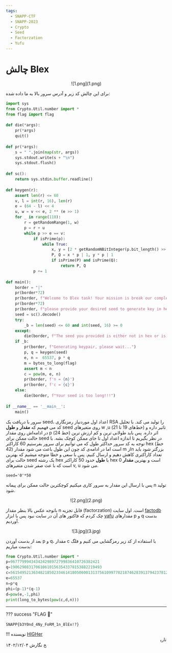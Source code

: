 ```yaml
---
tags:
  - SNAPP-CTF
  - SNAPP-2023
  - Crypto  
  - Seed
  - Factorzation
  - Yufu
---
```


# چالش Blex 

<center> 
![1.png](1.png)
</center>

برای این چالش کد زیر و آدرس سرور بالا به ما داده شده:

```python title="server.py" linenums="1"  hl_lines="19 20 21 24"
import sys
from Crypto.Util.number import *
from flag import flag
	
def die(*args):
	pr(*args)
	quit()
	
def pr(*args):
	s = " ".join(map(str, args))
	sys.stdout.write(s + "\n")
	sys.stdout.flush()
	
def sc(): 
	return sys.stdin.buffer.readline()

def keygen(r):
	assert len(r) <= 60
	v, l = int(r, 16), len(r)
	e = (64 - l) << 4
	u, w = v << e, 2 ** (e >> 1)
	for _ in range(110):
		r = getRandomRange(1, w)
		p = r + u
		while p >> e == v:
			if isPrime(p):
				while True:
					x, y = [2 * getRandomNBitInteger(p.bit_length() >> 2) for _ in '__']
					P, Q = x * p | 1, y * p | 1
					if isPrime(P) and isPrime(Q):
						return P, Q
			p += 1

def main():
	border = "|"
	pr(border*72)
	pr(border, f"Welcome to Blex task! Your mission is break our complex cryptosystem", border)
	pr(border*72)
	pr(border, f"please provide your desired seed to generate key in hex:")
	seed = sc().decode()
	try:
		_b = len(seed) <= 60 and int(seed, 16) >= 0
	except:
		die(border, f"The seed you provided is either not in hex or is not valid!")
	if _b:
		pr(border, f"Generating keypair, please wait...")
		p, q = keygen(seed)
		e, n =  65537, p * q
		m = bytes_to_long(flag)
		assert m < n
		c = pow(m, e, n)
		pr(border, f'n = {n}')
		pr(border, f'c = {c}')
	else:
		die(border, f"Your seed is too long!!!")

if __name__ == '__main__':
	main()
```

 سرور با دریافت  یک seed، اعداد اول موردنیاز رمزنگاری RSA را تولید می کند. با تحلیل کد می فهمیم که **مقدار** و **طول** seed روی  متغیرهای  w ,u (خط‌های 19 تا 21) تاثیر داره و در ادامه‌اش روی مقدار p (خط 24) اثر داره. پس باید طولانی ترین و کم ارزش ترین حالت ممکن برای seed  در نظر بگیریم تا اندازه اعداد اول  تا جای ممکن کوچک بشه. با توجه به کد سرور حداکثر طول که می توانیم برای سرور بفرستیم 60 کاراکتر hex (خط 42) است اما در ادامه‌ی کد چون این طول باعث می شود مقدار m ازn بزرگتر شود باید تعداد کاراکتری کاهش دهیم و ارسال کنیم. پس با سعی و خطا متوجه میشیم که بهترین حالت برای seed یک رشته hex با **طول** حدود 50 کاراکتر hex است و بهترین **مقدار** 0 است که با عث صفر شدن متغیرهای v, u می شود.

```
seed='0'*50
```

پس با ارسال این مقدار به سرور کاری میکنیم کوچکترین حالت ممکن برای پیمانه n تولید شود. 

<center>
![2.png](2.png)
</center>

باتوجه  عکس بالا بنظر  مقدار  n  قابل تجزیه (factorzation) است. اول سایت [factodb](http://factordb.com) چک کردم که فاکتور های  آن در سایت نبود پس با ابزار [yafu](https://github.com/bbuhrow/yafu)  مقدارهای  p و q   بدست آوردیم.



<center>
![3.jpg](3.jpg)
</center>

بعد از بدست آوردن p و q،  مقدار  c  با استفاده از کد زیر رمزگشایی می کنیم و فلگ بدست میاریم:

```python title="solve.py" linenums="1"
from Crypto.Util.number import *
p=967779994343424298972799836410726382421
q=1906290831706106101563543378153882219493
c=561549521363482185023346141805060013137561099778218746283913794237812517123464
e=65537
n=p*q
phi=(p-1)*(q-1)
d=pow(e,-1,phi)
print(long_to_bytes(pow(c,d,n)))
```

---
??? success "FLAG :triangular_flag_on_post:"
    <div dir="ltr">`SNAPP{b3Y0nd_4Ny_FoRM_1n_8lEx!?}`</div>


!!! نویسنده
    [HIGHer](https://twitter.com/HIGH01012)
    $~~~~~~~~~~~~~~~~~~~~~~~~~~~~~~~~~~~~~~~~~~~~~~~~~~~~~~~~~~~~~~~~~~~~~~~~~~~~~~~~~~~~~~~~~~~~~~~~~~~~~~~~~~~~~~~~~~~~~~~~~~~$تاریخ نگارش ۱۴۰۲/۱۲/۰۴